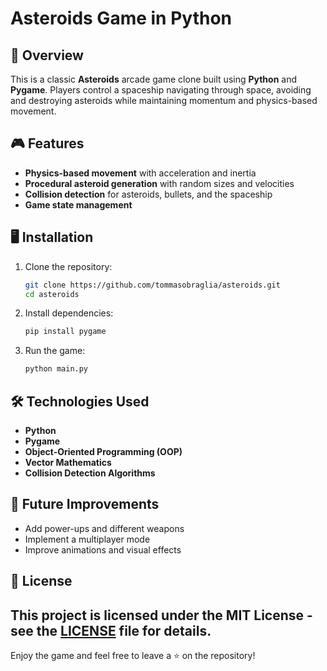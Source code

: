 # Asteroids Game in Python

## 🚀 Overview
This is a classic **Asteroids** arcade game clone built using **Python** and **Pygame**. Players control a spaceship navigating through space, avoiding and destroying asteroids while maintaining momentum and physics-based movement.

## 🎮 Features
- **Physics-based movement** with acceleration and inertia
- **Procedural asteroid generation** with random sizes and velocities
- **Collision detection** for asteroids, bullets, and the spaceship
- **Game state management**

## 🖥️ Installation
1. Clone the repository:
   ```bash
   git clone https://github.com/tommasobraglia/asteroids.git
   cd asteroids
   ```
2. Install dependencies:
   ```bash
   pip install pygame
   ```
3. Run the game:
   ```bash
   python main.py
   ```
   
## 🛠️ Technologies Used
- **Python**
- **Pygame**
- **Object-Oriented Programming (OOP)**
- **Vector Mathematics**
- **Collision Detection Algorithms**

## 🚀 Future Improvements
- Add power-ups and different weapons
- Implement a multiplayer mode
- Improve animations and visual effects

## 📜 License
This project is licensed under the MIT License - see the [LICENSE](LICENSE) file for details.
---

Enjoy the game and feel free to leave a ⭐ on the repository!

